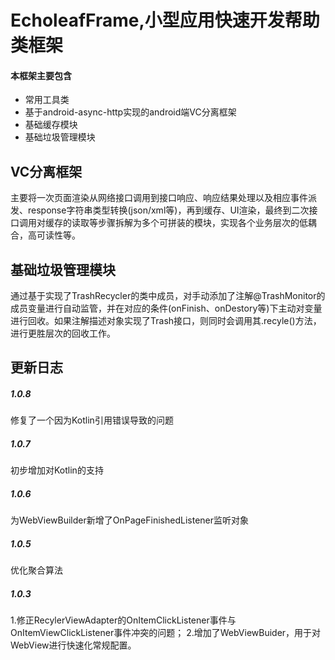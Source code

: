 # EcholeafFrame,小型应用快速开发帮助类框架
#### 本框架主要包含
* 常用工具类
* 基于android-async-http实现的android端VC分离框架
* 基础缓存模块
* 基础垃圾管理模块 
## VC分离框架
主要将一次页面渲染从网络接口调用到接口响应、响应结果处理以及相应事件派发、response字符串类型转换(json/xml等)，再到缓存、UI渲染，最终到二次接口调用对缓存的读取等步骤拆解为多个可拼装的模块，实现各个业务层次的低耦合，高可读性等。
## 基础垃圾管理模块
通过基于实现了TrashRecycler的类中成员，对手动添加了注解@TrashMonitor的成员变量进行自动监管，并在对应的条件(onFinish、onDestory等)下主动对变量进行回收。如果注解描述对象实现了Trash接口，则同时会调用其.recyle()方法，进行更胜层次的回收工作。
## 更新日志
##### 1.0.8
修复了一个因为Kotlin引用错误导致的问题
##### 1.0.7
初步增加对Kotlin的支持
##### 1.0.6
为WebViewBuilder新增了OnPageFinishedListener监听对象
##### 1.0.5
优化聚合算法
##### 1.0.3 
1.修正RecylerViewAdapter的OnItemClickListener事件与OnItemViewClickListener事件冲突的问题；
2.增加了WebViewBuider，用于对WebView进行快速化常规配置。


